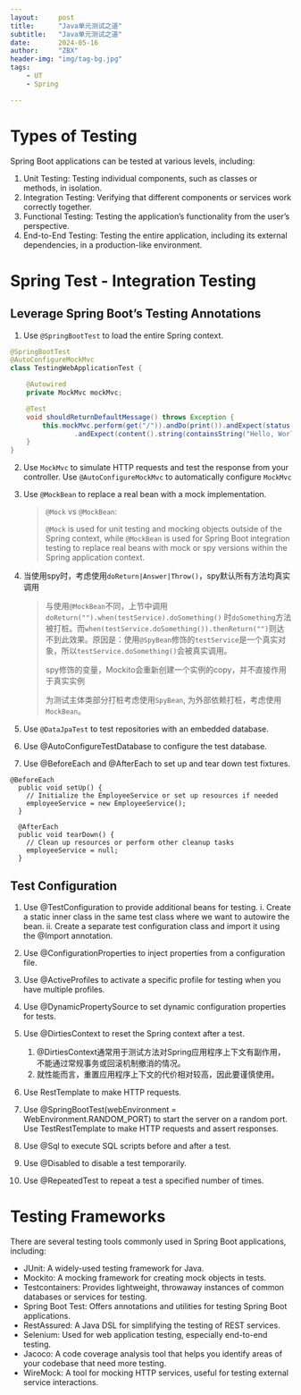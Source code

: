 ```yaml
---
layout:     post
title:      "Java单元测试之道"
subtitle:   "Java单元测试之道"
date:       2024-05-16
author:     "ZBX"
header-img: "img/tag-bg.jpg"
tags:
    - UT
    - Spring

---
```


# Types of Testing

Spring Boot applications can be tested at various levels, including:

1. Unit Testing: Testing individual components, such as classes or methods, in isolation.
2. Integration Testing: Verifying that different components or services work correctly together.
3. Functional Testing: Testing the application’s functionality from the user’s perspective.
4. End-to-End Testing: Testing the entire application, including its external dependencies, in a production-like environment.

# 



# Spring Test - Integration Testing

##  Leverage Spring Boot’s Testing Annotations

1. Use `@SpringBootTest` to load the entire Spring context.

```java
@SpringBootTest
@AutoConfigureMockMvc
class TestingWebApplicationTest {

	@Autowired
	private MockMvc mockMvc;

	@Test
	void shouldReturnDefaultMessage() throws Exception {
		this.mockMvc.perform(get("/")).andDo(print()).andExpect(status().isOk())
				.andExpect(content().string(containsString("Hello, World")));
	}
}
```

2. Use  `MockMvc` to simulate HTTP requests and test the response from your controller. Use `@AutoConfigureMockMvc` to automatically configure `MockMvc`

3. Use `@MockBean` to replace a real bean with a mock implementation.

   > `@Mock` vs `@MockBean`:
   >
   > `@Mock` is used for unit testing and mocking objects outside of the Spring context, while `@MockBean` is used for Spring Boot integration testing to replace real beans with mock or spy versions within the Spring application context.

4. 当使用spy时，考虑使用`doReturn|Answer|Throw()`，spy默认所有方法均真实调用

   > 与使用`@MockBean`不同，上节中调用`doReturn("").when(testService).doSomething()` 时`doSomething`方法被打桩。而`when(testService.doSomething()).thenReturn("")`则达不到此效果。原因是：使用`@SpyBean`修饰的`testService`是一个真实对象，所以`testService.doSomething()`会被真实调用。
   >
   > spy修饰的变量，Mockito会重新创建一个实例的copy，并不直接作用于真实实例
   >
   > 为测试主体类部分打桩考虑使用`SpyBean`, 为外部依赖打桩，考虑使用`MockBean`。

5. Use `@DataJpaTest` to test repositories with an embedded database.

6. Use @AutoConfigureTestDatabase to configure the test database.

7. Use @BeforeEach and @AfterEach to set up and tear down test fixtures.
```
@BeforeEach
  public void setUp() {
    // Initialize the EmployeeService or set up resources if needed
    employeeService = new EmployeeService();    
  }
  
  @AfterEach
  public void tearDown() {
    // Clean up resources or perform other cleanup tasks
    employeeService = null;
  }
```
## Test Configuration
1. Use @TestConfiguration to provide additional beans for testing.
	i. Create a static inner class in the same test class where we want to autowire the bean.
	ii. Create a separate test configuration class and import it using the @Import annotation.

2. Use @ConfigurationProperties to inject properties from a configuration file.
3. Use @ActiveProfiles to activate a specific profile for testing when you have multiple profiles.
4. Use @DynamicPropertySource to set dynamic configuration properties for tests.
5. Use @DirtiesContext to reset the Spring context after a test.
   1. @DirtiesContext通常用于测试方法对Spring应用程序上下文有副作用，不能通过常规事务或回滚机制撤消的情况。
   2. 就性能而言，重置应用程序上下文的代价相对较高，因此要谨慎使用。
6. Use RestTemplate to make HTTP requests.
7. Use @SpringBootTest(webEnvironment = WebEnvironment.RANDOM_PORT) to start the server on a random port. Use TestRestTemplate to make HTTP requests and assert responses.
8. Use @Sql to execute SQL scripts before and after a test.
9. Use @Disabled to disable a test temporarily.
10. Use @RepeatedTest to repeat a test a specified number of times.


# Testing Frameworks
There are several testing tools commonly used in Spring Boot applications, including:

- JUnit: A widely-used testing framework for Java.
- Mockito: A mocking framework for creating mock objects in tests.
- Testcontainers: Provides lightweight, throwaway instances of common databases or services for testing.
- Spring Boot Test: Offers annotations and utilities for testing Spring Boot applications.
- RestAssured: A Java DSL for simplifying the testing of REST services.
- Selenium: Used for web application testing, especially end-to-end testing.
- Jacoco: A code coverage analysis tool that helps you identify areas of your codebase that need more testing.
- WireMock: A tool for mocking HTTP services, useful for testing external service interactions.